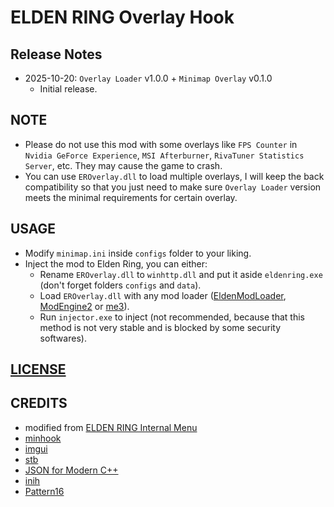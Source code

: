 # ELDEN RING Overlay Hook

## Release Notes
* 2025-10-20: `Overlay Loader` v1.0.0 + `Minimap Overlay` v0.1.0
  + Initial release.

## NOTE
* Please do not use this mod with some overlays like `FPS Counter` in `Nvidia GeForce Experience`, `MSI Afterburner`, `RivaTuner Statistics Server`, etc. They may cause the game to crash.
* You can use `EROverlay.dll` to load multiple overlays, I will keep the back compatibility so that you just need to make sure `Overlay Loader` version meets the minimal requirements for certain overlay.

## USAGE
* Modify `minimap.ini` inside `configs` folder to your liking.
* Inject the mod to Elden Ring, you can either:
  + Rename `EROverlay.dll` to `winhttp.dll` and put it aside `eldenring.exe` (don't forget folders `configs` and `data`).
  + Load `EROverlay.dll` with any mod loader ([EldenModLoader](https://www.nexusmods.com/eldenring/mods/117), [ModEngine2](https://github.com/soulsmods/ModEngine2) or [me3](https://github.com/garyttierney/me3)).
  + Run `injector.exe` to inject (not recommended, because that this method is not very stable and is blocked by some security softwares).

## [LICENSE](https://github.com/soarqin/EROverlay/blob/master/LICENSE)

## CREDITS
* modified from [ELDEN RING Internal Menu](https://github.com/NightFyre/ELDENRING-INTERNAL)
* [minhook](https://github.com/TsudaKageyu/minhook)
* [imgui](https://github.com/ocornut/imgui)
* [stb](https://github.com/nothings/stb)
* [JSON for Modern C++](https://github.com/nlohmann/json)
* [inih](https://github.com/benhoyt/inih)
* [Pattern16](https://github.com/Dasaav-dsv/Pattern16)

